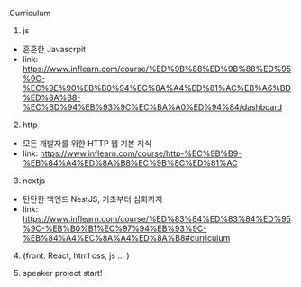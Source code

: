 Curriculum

1. js 
- 훈훈한 Javascrpit
- link: https://www.inflearn.com/course/%ED%9B%88%ED%9B%88%ED%95%9C-%EC%9E%90%EB%B0%94%EC%8A%A4%ED%81%AC%EB%A6%BD%ED%8A%B8-%EC%BD%94%EB%93%9C%EC%BA%A0%ED%94%84/dashboard

2. http 
- 모든 개발자를 위한 HTTP 웹 기본 지식
- link: https://www.inflearn.com/course/http-%EC%9B%B9-%EB%84%A4%ED%8A%B8%EC%9B%8C%ED%81%AC

3. nextjs 
- 탄탄한 백엔드 NestJS, 기초부터 심화까지
- link: https://www.inflearn.com/course/%ED%83%84%ED%83%84%ED%95%9C-%EB%B0%B1%EC%97%94%EB%93%9C-%EB%84%A4%EC%8A%A4%ED%8A%B8#curriculum

4. (front: React, html css, js ... )

5. speaker project start!
